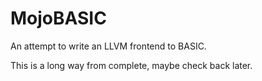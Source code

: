 # MojoBASIC

An attempt to write an LLVM frontend to BASIC.

This is a long way from complete, maybe check back later.
